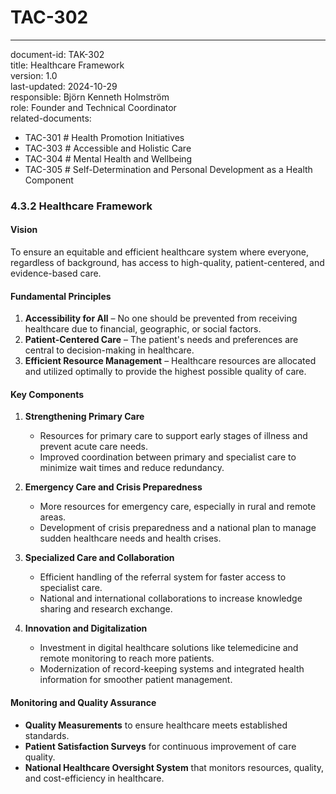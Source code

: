 # TAC-302
---
document-id: TAK-302  
title: Healthcare Framework  
version: 1.0  
last-updated: 2024-10-29  
responsible: Björn Kenneth Holmström  
role: Founder and Technical Coordinator  
related-documents:
- TAC-301 # Health Promotion Initiatives  
- TAC-303 # Accessible and Holistic Care  
- TAC-304 # Mental Health and Wellbeing  
- TAC-305 # Self-Determination and Personal Development as a Health Component  

### **4.3.2 Healthcare Framework**

#### Vision
To ensure an equitable and efficient healthcare system where everyone, regardless of background, has access to high-quality, patient-centered, and evidence-based care.

#### Fundamental Principles
1. **Accessibility for All** – No one should be prevented from receiving healthcare due to financial, geographic, or social factors.
2. **Patient-Centered Care** – The patient's needs and preferences are central to decision-making in healthcare.
3. **Efficient Resource Management** – Healthcare resources are allocated and utilized optimally to provide the highest possible quality of care.

#### Key Components
1. **Strengthening Primary Care**
   - Resources for primary care to support early stages of illness and prevent acute care needs.
   - Improved coordination between primary and specialist care to minimize wait times and reduce redundancy.

2. **Emergency Care and Crisis Preparedness**
   - More resources for emergency care, especially in rural and remote areas.
   - Development of crisis preparedness and a national plan to manage sudden healthcare needs and health crises.

3. **Specialized Care and Collaboration**
   - Efficient handling of the referral system for faster access to specialist care.
   - National and international collaborations to increase knowledge sharing and research exchange.

4. **Innovation and Digitalization**
   - Investment in digital healthcare solutions like telemedicine and remote monitoring to reach more patients.
   - Modernization of record-keeping systems and integrated health information for smoother patient management.

#### Monitoring and Quality Assurance
- **Quality Measurements** to ensure healthcare meets established standards.
- **Patient Satisfaction Surveys** for continuous improvement of care quality.
- **National Healthcare Oversight System** that monitors resources, quality, and cost-efficiency in healthcare.

